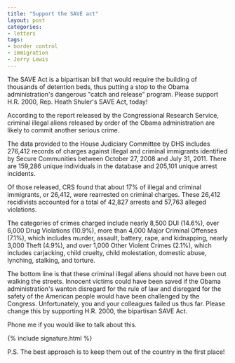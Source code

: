 ```yaml
---
title: "Support the SAVE act"
layout: post
categories:
- letters
tags:
- border control
- immigration
- Jerry Lewis
---
```


The SAVE Act is a bipartisan bill that would require the building of thousands of detention beds, thus putting a stop to the Obama administration's dangerous "catch and release" program. Please support H.R. 2000, Rep. Heath Shuler's SAVE Act, today!

According to the report released by the Congressional Research Service, criminal illegal aliens released by order of the Obama administration are likely to commit another serious crime.

The data provided to the House Judiciary Committee by DHS includes 276,412 records of charges against illegal and criminal immigrants identified by Secure Communities between October 27, 2008 and July 31, 2011. There are 159,286 unique individuals in the database and 205,101 unique arrest incidents.

Of those released, CRS found that about 17% of illegal and criminal immigrants, or 26,412, were rearrested on criminal charges. These 26,412 recidivists accounted for a total of 42,827 arrests and 57,763 alleged violations.

The categories of crimes charged include nearly 8,500 DUI (14.6%), over 6,000 Drug Violations (10.9%), more than 4,000 Major Criminal Offenses (7.1%), which includes murder, assault, battery, rape, and kidnapping, nearly 3,000 Theft (4.9%), and over 1,000 Other Violent Crimes (2.1%), which includes carjacking, child cruelty, child molestation, domestic abuse, lynching, stalking, and torture.

The bottom line is that these criminal illegal aliens should not have been out walking the streets. Innocent victims could have been saved if the Obama administration's wanton disregard for the rule of law and disregard for the safety of the American people would have been challenged by the Congress. Unfortunately, you and your colleagues failed us thus far. Please change this by supporting H.R. 2000, the bipartisan SAVE Act.

Phone me if you would like to talk about this.

{% include signature.html %}

P.S. The best approach is to keep them out of the country in the first place!
